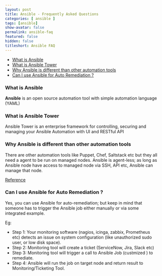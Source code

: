 ```yaml
---
layout: post
title: Ansible - Frequently Asked Questions
categories: [ ansible ]
tags: [ansible]
show-avatar: false
permalink: ansible-faq
featured: false
hidden: false
titleshort: Ansible FAQ
---
```

- [What is Ansible](#what-is-ansible)
- [What is Ansible Tower](#what-is-ansible-tower)
- [Why Ansible is different than other automation tools](#why-ansible-is-different-than-other-automation-tools)
- [Can I use Ansible for Auto Remediation ?](#can-i-use-ansible-for-auto-remediation-)

### What is Ansible  

**Ansible** is an open source automation tool with simple automation language (YAML)

### What is Ansible Tower

Ansible Tower is an enterprise framework for controlling, securing and managing your Ansible Automation with UI and RESTful API

### Why Ansible is different than other automation tools

There are other automation tools like Puppet, Chef, Saltstack etc but they all need a agent to be run on managed nodes. Ansible is agent-less; as long as Ansible node have access to managed node via SSH, API etc, Ansible can manage that node.

[Reference](https://www.whizlabs.com/blog/chef-vs-puppet-vs-ansible/)

### Can I use Ansible for Auto Remediation ?

Yes, you can use Ansible for auto-remediation; but keep in mind that someone has to trigger the Ansible job either manually or via some integrated example. 

Eg: 

- Step 1: Your monitoring software (nagios, icinga, zabbix, Prometheus etc) detects an issue on system configuration (like unauthorized sudo user, or low disk space).
- Step 2: Monitoring tool will create a ticket (ServiceNow, Jira, Slack etc)
- Step 3: Monitoring tool will trigger a call to Ansible Job (custmized ) to remediate.
- Step 4: Ansible will run the job on target node and return result to Monitoring/Ticketing Tool.

